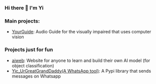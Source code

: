 ### Hi there 👋 I'm Yi

### Main projects:
  - [YourGuide](https://github.com/leezhongjun/YourGuide): Audio Guide for the visually impaired that uses computer vision

### Projects just for fun
  - [aiweb](https://github.com/GitHub-OfficialAccount/aiweb): Website for anyone to learn and build their own AI model (for object classification)
  - [Yic_UrGreatGrandDaddy(A WhatsApp tool)](https://github.com/GitHub-OfficialAccount/Yic_UrGreatGrandDaddy): A Pypi library that sends messages on Whatsapp
<!--
**GitHub-OfficialAccount/GitHub-OfficialAccount** is a ✨ _special_ ✨ repository because its `README.md` (this file) appears on your GitHub profile.

Here are some ideas to get you started:

- 🔭 I’m currently working on ...
- 🌱 I’m currently learning ...
- 👯 I’m looking to collaborate on ...
- 🤔 I’m looking for help with ...
- 💬 Ask me about ...
- 📫 How to reach me: ...
- 😄 Pronouns: ...
- ⚡ Fun fact: ...
-->
